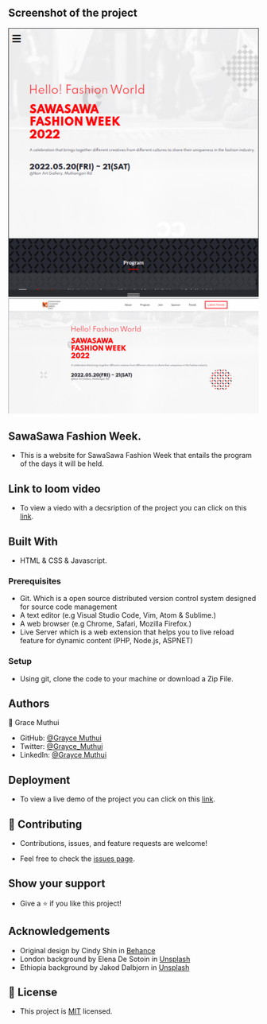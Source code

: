 ## Screenshot of the project

<!--
![screenshot2](https://user-images.githubusercontent.com/95374858/169492793-19a4f4ca-a9a1-449e-893f-8b1680995234.png)
![screenshot1](https://user-images.githubusercontent.com/95374858/169492878-f272f7e2-4a1f-4c3a-a957-3f6eb3354e69.png) -->

<img src="/images/screenshot1.png">
<img src="/images/screenshot2.png">

## SawaSawa Fashion Week.

- This is a website for SawaSawa Fashion Week that entails the program of the days it will be held.

## Link to loom video

- To view a viedo with a decsription of the project you can click on this [link](https://www.loom.com/share/659ff5638a944135be6feddb0f400ee7).

## Built With

- HTML & CSS & Javascript.

### Prerequisites

- Git. Which is a open source distributed version control system designed for source code management
- A text editor (e.g Visual Studio Code, Vim, Atom & Sublime.)
- A web browser (e.g Chrome, Safari, Mozilla Firefox.)
- Live Server which is a web extension that helps you to live reload feature for dynamic content (PHP, Node.js, ASPNET)

### Setup

- Using git, clone the code to your machine or download a Zip File.

## Authors

👤 Grace Muthui

- GitHub: [@Grayce Muthui](https://github.com/Graycemuthui)
- Twitter: [@Grayce_Muthui](https://twitter.com/Grayce_Muthui)
- LinkedIn: [@Grayce Muthui](http://www.linkedin.com/in/grayce-muthui-a17294226)

## Deployment

- To view a live demo of the project you can click on this [link](https://graycemuthui.github.io/Conference-Page/).

## 🤝 Contributing

- Contributions, issues, and feature requests are welcome!

- Feel free to check the [issues page](../../issues/).

## Show your support

- Give a ⭐️ if you like this project!

## Acknowledgements

- Original design by Cindy Shin in [Behance](https://www.behance.net/gallery/29845175/CC-Global-Summit-2015)
- London background by Elena De Sotoin in [Unsplash](elena-de-soto-w423NnHFjFg-unsplash.jpg)
- Ethiopia background by Jakod Dalbjorn in [Unsplash](https://unsplash.com/photos/cuKJre3nyYc)

## 📝 License

- This project is [MIT](./MIT.md) licensed.
